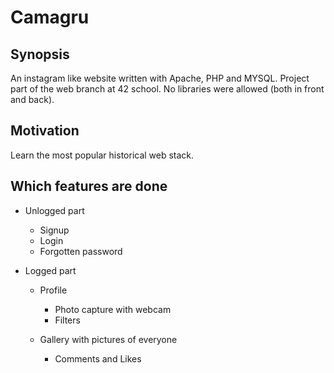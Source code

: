 # Camagru

## Synopsis

An instagram like website written with Apache, PHP and MYSQL. Project part of the web branch at 42 school.
No libraries were allowed (both in front and back).

## Motivation

Learn the most popular historical web stack.

## Which features are done

* Unlogged part
  * Signup
  * Login
  * Forgotten password

* Logged part
  * Profile
    * Photo capture with webcam
    * Filters

  * Gallery with pictures of everyone
    * Comments and Likes
